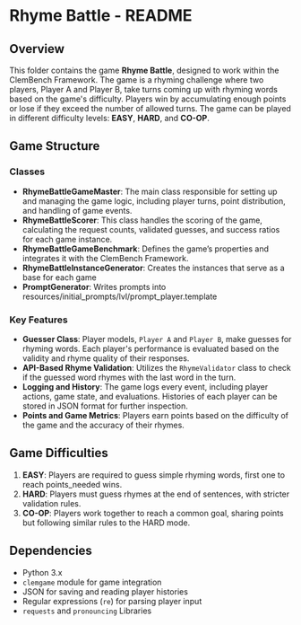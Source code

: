 # Rhyme Battle - README

## Overview

This folder contains the game **Rhyme Battle**, designed to work within the ClemBench Framework. The game is a rhyming challenge where two players, Player A and Player B, take turns coming up with rhyming words based on the game's difficulty. Players win by accumulating enough points or lose if they exceed the number of allowed turns. The game can be played in different difficulty levels: **EASY**, **HARD**, and **CO-OP**.

## Game Structure

### Classes

- **RhymeBattleGameMaster**: The main class responsible for setting up and managing the game logic, including player turns, point distribution, and handling of game events.
- **RhymeBattleScorer**: This class handles the scoring of the game, calculating the request counts, validated guesses, and success ratios for each game instance.
- **RhymeBattleGameBenchmark**: Defines the game’s properties and integrates it with the ClemBench Framework.
- **RhymeBattleInstanceGenerator**: Creates the instances that serve as a base for each game 
- **PromptGenerator**: Writes prompts into resources/initial_prompts/lvl/prompt_player.template

### Key Features

- **Guesser Class**: Player models, `Player A` and `Player B`, make guesses for rhyming words. Each player's performance is evaluated based on the validity and rhyme quality of their responses.
- **API-Based Rhyme Validation**: Utilizes the `RhymeValidator` class to check if the guessed word rhymes with the last word in the turn.
- **Logging and History**: The game logs every event, including player actions, game state, and evaluations. Histories of each player can be stored in JSON format for further inspection.
- **Points and Game Metrics**: Players earn points based on the difficulty of the game and the accuracy of their rhymes.

## Game Difficulties

1. **EASY**: Players are required to guess simple rhyming words, first one to reach points_needed wins.
2. **HARD**: Players must guess rhymes at the end of sentences, with stricter validation rules.
3. **CO-OP**: Players work together to reach a common goal, sharing points but following similar rules to the HARD mode.

## Dependencies

- Python 3.x
- `clemgame` module for game integration
- JSON for saving and reading player histories
- Regular expressions (`re`) for parsing player input
- `requests` and `pronouncing` Libraries
